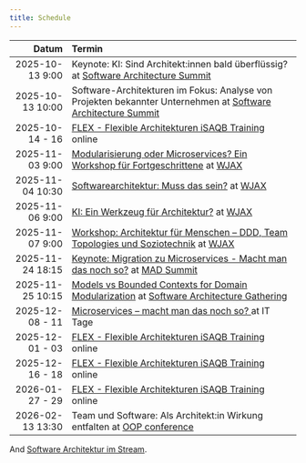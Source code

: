 ```yaml
---
title: Schedule
---
```


|            Datum | Termin                                                                                                                                                                                        |
|-----------------:|:----------------------------------------------------------------------------------------------------------------------------------------------------------------------------------------------|
| 2025-10-13 9:00 | Keynote: KI: Sind Architekt:innen bald überflüssig? at [Software Architecture Summit](https://entwickler.de/conferences/software-architecture-summit-oktober-2025)               |
| 2025-10-13 10:00 | Software-Architekturen im Fokus: Analyse von Projekten bekannter Unternehmen at [Software Architecture Summit](https://entwickler.de/conferences/software-architecture-summit-oktober-2025)   |
|  2025-10-14 - 16 | [FLEX - Flexible Architekturen iSAQB Training](https://www.socreatory.com/de/trainings/flex) online                                                                                           |
|  2025-11-03 9:00 | [Modularisierung oder Microservices? Ein Workshop für Fortgeschrittene](https://jax.de/microservices/microservices-workshop-fortgeschrittene/) at [WJAX](https://jax.de/muenchen/)            |
| 2025-11-04 10:30 | [Softwarearchitektur: Muss das sein?](https://jax.de/software-architecture/software-architektur-muss-sein/) at [WJAX](https://jax.de/muenchen/)                                               |
|  2025-11-06 9:00 | [KI: Ein Werkzeug für Architektur?](https://jax.de/software-architecture/ki-werkzeug-architektur/) at [WJAX](https://jax.de/muenchen/)                                                        |
|  2025-11-07 9:00 | [Workshop: Architektur für Menschen – DDD, Team Topologies und Soziotechnik](https://jax.de/software-architecture/soziotechnischer-architektur-workshop/) at [WJAX](https://jax.de/muenchen/) |
| 2025-11-24 18:15 | [Keynote: Migration zu Microservices - Macht man das noch so?](https://mad-summit.de/architektur/migration-zu-microservices-macht-man-das-noch-so/) at [MAD Summit](https://mad-summit.de/) |
| 2025-11-25 10:15 | [Models vs Bounded Contexts for Domain Modularization](https://conferences.isaqb.org/software-architecture-gathering/session/models-vs-bounded-contexts-for-domain-modularization/) at [Software Architecture Gathering](https://conferences.isaqb.org/software-architecture-gathering/) |
|  2025-12-08 - 11 | [Microservices – macht man das noch so? ](https://www.ittage.informatik-aktuell.de/programm/2025/microservices-macht-man-das-noch-so.html) at IT Tage                                         |
|  2025-12-01 - 03 | [FLEX - Flexible Architekturen iSAQB Training](https://www.socreatory.com/de/trainings/flex) online                                                                                           |
|  2025-12-16 - 18 | [FLEX - Flexible Architekturen iSAQB Training](https://www.socreatory.com/de/trainings/flex) online                                                                                           |
|  2026-01-27 - 29 | [FLEX - Flexible Architekturen iSAQB Training](https://www.socreatory.com/de/trainings/flex) online                                                                                           |
| 2026-02-13 13:30 | Team und Software: Als Architekt:in Wirkung entfalten  at [OOP conference](https://www.oop-konferenz.de/) |

And [Software Architektur im Stream](https://software-architektur.tv/).
